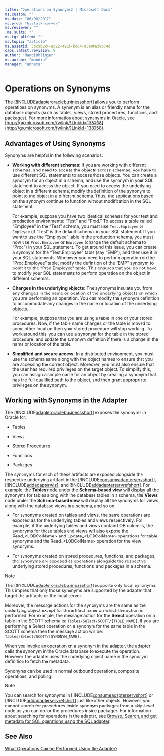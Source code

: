 ```yaml
---
title: "Operations on Synonyms2 | Microsoft Docs"
ms.custom: ""
ms.date: "06/08/2017"
ms.prod: "biztalk-server"
ms.reviewer: ""
 ms.suite: ""
ms.tgt_pltfrm: ""
ms.topic: "article"
ms.assetid: 3bc9b2c4-ac22-491b-bc64-95e08a39b74d
caps.latest.revision: 9
author: "MandiOhlinger"
ms.author: "mandia"
manager: "anneta"
---
```

# Operations on Synonyms
The [!INCLUDE[adapteroraclebusinessshort](../../includes/adapteroraclebusinessshort-md.md)] allows you to perform operations on synonyms. A synonym is an alias or friendly name for the database objects (such as tables, views, stored procedures, functions, and packages). For more information about synonyms in Oracle, see [http://go.microsoft.com/fwlink/?LinkId=138058](http://go.microsoft.com/fwlink/?LinkId=138058).  
  
## Advantages of Using Synonyms  
 Synonyms are helpful in the following scenarios:  
  
-   **Working with different schemas**: If you are working with different schemas, and need to access the objects across schemas, you have to use different SQL statements to access those objects. You can create a synonym for an object in a schema, and use the synonym in your SQL statement to access the object. If you need to access the underlying object in a different schema, modify the definition of the synonym to point to the object in a different schema. Thus, the applications based on the synonym continue to function without modification in the SQL statement.  
  
     For example, suppose you have two identical schemas for your test and production environments: “Test” and “Prod.” To access a table called “Employee” in the “Test” schema, you must use `Test.Employee` or `Employee` (if “Test” is the default schema) in your SQL statement. If you want to use the “Employee” table in the production schema, you must now use `Prod.Employee` or `Employee` (change the default schema to “Prod”) in your SQL statement. To get around this issue, you can create a synonym for the “Test.Employee” table (say “EMP”), and then use it in your SQL statements. Whenever you need to perform operation on the “Prod.Employee” table, modify the definition of the “EMP” synonym to point it to the “Prod.Employee” table. This ensures that you do not have to modify your SQL statements to perform operation on the object in different schemas.  
  
-   **Changes in the underlying objects**: The synonyms insulate you from any changes in the name or location of the underlying objects on which you are performing an operation. You can modify the synonym definition to accommodate any changes in the name or location of the underlying objects.  
  
     For example, suppose that you are using a table in one of your stored procedures. Now, if the table name changes or the table is moved to some other location then your stored procedure will stop working. To work around this, you can use a synonym for the table in the stored procedure, and update the synonym definition if there is a change in the name or location of the table.  
  
-   **Simplified and secure access**: In a distributed environment, you must use the schema name along with the object names to ensure that you are accessing the correct object. Moreover, you must also ensure that the user has required privileges on the target object. To simplify this, you can assign a simple name for an object by creating a synonym that has the full qualified path to the object, and then grant appropriate privileges on the synonym.  
  
## Working with Synonyms in the Adapter  
 The [!INCLUDE[adapteroraclebusinessshort](../../includes/adapteroraclebusinessshort-md.md)] exposes the synonyms in Oracle for:  
  
-   Tables  
  
-   Views  
  
-   Stored Procedures  
  
-   Functions  
  
-   Packages  
  
 The synonyms for each of these artifacts are exposed alongside the respective underlying artifact in the [!INCLUDE[consumeadapterservshort](../../includes/consumeadapterservshort-md.md)], [!INCLUDE[addadapterwiz](../../includes/addadapterwiz-md.md)], and [!INCLUDE[addadapterservrefshort](../../includes/addadapterservrefshort-md.md)]. For example, the **Tables** node under the **Schema-based view** will display all the synonyms for tables along with the database tables in a schema, the **Views** node under the **Schema-based view** will display all the synonyms for views along with the database views in a schema, and so on.  
  
-   For synonyms created on tables and views, the same operations are exposed as for the underlying tables and views respectively. For example, if the underlying tables and views contain LOB columns, the synonyms for those tables and views will also expose the Read_\<LOBColName> and Update_\<LOBColName> operations for table synonyms and the Read_\<LOBColName> operation for the view synonyms.  
  
-   For synonyms created on stored procedures, functions, and packages, the synonyms are exposed as operations alongside the respective underlying stored procedures, functions, and packages in a schema.  
  
> [!NOTE]
>  The [!INCLUDE[adapteroraclebusinessshort](../../includes/adapteroraclebusinessshort-md.md)] supports only local synonyms. This implies that only those synonyms are supported by the adapter that target the artifacts on the local server.  
  
 Moreover, the message actions for the synonyms are the same as the underlying object except for the artifact name on which the action is performed. For example, the message action for the **Select** operation on a table in the SCOTT schema is: `Tables/Select/SCOTT/[TABLE_NAME]`. If you are performing a Select operation on a synonym for the same table in the SCOTT schema then the message action will be: `Tables/Select/SCOTT/[SYNONYM_NAME]`.  
  
 When you invoke an operation on a synonym in the adapter, the adapter calls the synonym in the Oracle database to execute the operation. However, the adapter uses the underlying object name in the synonym definition to fetch the metadata.  
  
 Synonyms can be used in normal outbound operations, composite operations, and polling.  
  
> [!NOTE]
>  You can search for synonyms in [!INCLUDE[consumeadapterservshort](../../includes/consumeadapterservshort-md.md)] or [!INCLUDE[addadapterservrefshort](../../includes/addadapterservrefshort-md.md)] just like other objects. However, you cannot search for procedures inside synonym packages from a skip-level node as you can do for the procedures inside packages. For information about searching for operations in the adapter, see [Browse, Search, and get metadata for SQL operations using the SQL adapter](../../adapters-and-accelerators/adapter-sql/browse-search-and-get-metadata-for-sql-operations-using-the-sql-adapter.md).  
  
## See Also  
 [What Operations Can be Performed Using the Adapter?](https://msdn.microsoft.com/library/cc185219(v=bts.10).aspx)